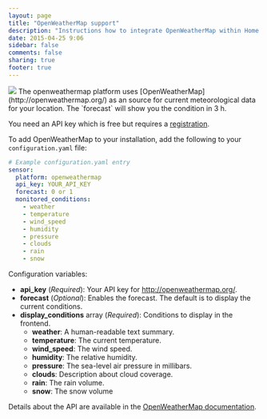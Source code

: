 ```yaml
---
layout: page
title: "OpenWeatherMap support"
description: "Instructions how to integrate OpenWeatherMap within Home Assistant."
date: 2015-04-25 9:06
sidebar: false
comments: false
sharing: true
footer: true
---
```


<img src='/images/supported_brands/openweathermap.png' class='brand pull-right' />
The openweathermap platform uses [OpenWeatherMap](http://openweathermap.org/) as an source for current meteorological data for your location. The `forecast` will show you the condition in 3 h. 

You need an API key which is free but requires a [registration](http://home.openweathermap.org/users/sign_up).

To add OpenWeatherMap to your installation, add the following to your `configuration.yaml` file:

```yaml
# Example configuration.yaml entry
sensor:
  platform: openweathermap
  api_key: YOUR_API_KEY
  forecast: 0 or 1
  monitored_conditions:
    - weather
    - temperature
    - wind_speed
    - humidity
    - pressure
    - clouds
    - rain
    - snow
```

Configuration variables:

- **api_key** (*Required*): Your API key for http://openweathermap.org/.
- **forecast** (*Optional*): Enables the forecast. The default is to display the current conditions.
- **display_conditions** array (*Required*): Conditions to display in the frontend.
  - **weather**: A human-readable text summary.
  - **temperature**: The current temperature.
  - **wind_speed**: The wind speed.
  - **humidity**: The relative humidity.
  - **pressure**: The sea-level air pressure in millibars.
  - **clouds**: Description about cloud coverage.
  - **rain**: The rain volume.
  - **snow**: The snow volume

Details about the API are available in the [OpenWeatherMap documentation](http://bugs.openweathermap.org/projects/api/wiki).

